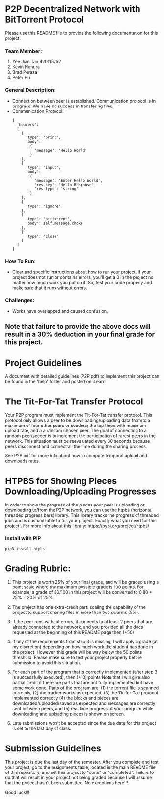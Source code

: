 # P2P Decentralized Network with BitTorrent Protocol

Please use this README file to provide the following documentation for this project:

### Team Member:
1. Yee Jian Tan 920115752
2. Kevin Nunura
3. Brad Peraza
4. Peter Hu

### General Description:
* Connection between peer is established. Communication protocol is in progress. We have no success in transfering files.
* Communication Protocol:
  ```
  {
    'headers': 
    [
      {
        'type': 'print',
        'body': 
          {
            'message': 'Hello World'
          }
      },
      {
        'type': 'input',
        'body': 
          {
            'message': 'Enter Hello World',
            'res-key': 'Hello Response',
            'res-type': 'string'
          }
      },
      {
        'type': 'ignore'
      },
      {
        'type': 'bittorrent',
        'body': self.message.choke
      },
      {
        'type': 'close'
      }
    ]
  }
  ```

### How To Run:
* Clear and specific instructions about how to run your project. If your project does not run or contains errors, you'll get a 0 in the project no matter how much work you put on it. So, test your code properly and make sure that it runs without errors.
### Challenges:
* Works have overlapped and caused confusion.


## Note that failure to provide the above docs will result in a 30% deduction in your final grade for this project. 

# Project Guidelines 

A document with detailed guidelines (P2P.pdf) to implement this project can be found in the 'help' folder and posted on iLearn

# The Tit-For-Tat Transfer Protocol

Your P2P program must implement the Tit-For-Tat transfer protocol. This protocol only allows a peer to be downloading/uploading
data from/to a maximum of four other peers or seeders; the top three with maximum upload rate, and a a random chosen peer. 
The goal of connecting to a random peer/seeder is to increment the participation of rarest peers in the network. This situation
must be reevaluated every 30 seconds because peers disconnect and connect all the time during the sharing process. 

See P2P.pdf for more info about how to compute temporal upload and downloads rates. 

# HTPBS for Showing Pieces Downloading/Uploading Progresses 

In order to show the progress of the pieces your peer is uploading or downloading to/from the P2P network, you can use the htpbs (horizontal threaded progress bars) library. This library tracks the progress of threaded jobs and is customizable to for your project. Exactly what you need for this project!. For more info about this library: https://pypi.org/project/htpbs/

### Install with PIP

```python 
pip3 install htpbs
```

# Grading Rubric: 

1. This project is worth 25% of your final grade, and will be graded using a point scale where the 
maximum possible grade is 100 points. For example, a grade of 80/100 in this project will be converted to 
0.80 * 25% = 20% of 25%

2. The project has one extra-credit part: scaling the capability of the project to support sharing files in 
more than two swarms (5%). 

3. If the peer runs without errors, it connects to at least 2 peers that are already connected to the 
network, and you provided all the docs requested at the beginning of this README page then (+50)

4. If any of the requirements from step 3 is missing, I will apply a grade (at my discretion) depending on how much 
work the student has done in the project. However, this grade will be way below the 50 points threshold. 
Please make sure to test your project properly before submission to avoid this situation. 

5. For each part of the program that is correctly implemented (after step 3 is successfully executed), then (+10) points
Note that I will give also partial credit if there are parts that are not fully implemented but have some work done. 
Parts of the program are: (1) the torrent file is scanned correctly, (2) the tracker works as expected, (3) the 
Tit-for-Tac protocol implemented correctly (4) the blocks
and pieces are downloaded/uploaded/saved as expected and messages are correctly sent between peers, and
(5) real time progress of your program while downloading and uploading pieces is shown on screen. 

7. Late submissions won't be accepted since the due date for this project is set to the last day of class.

# Submission Guidelines 

This project is due the last day of the semester. After you complete and test your project, go to the assignments table, 
located in the main README file of this repository, and set this project to "done" or "completed". 
Failure to do that will result in your project not being graded because I will assume that the project 
hasn't been submitted. No exceptions here!!!. 

Good luck!!!
  

 


    


